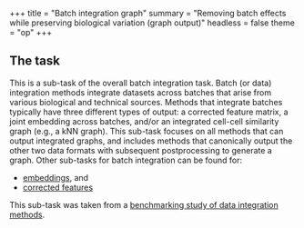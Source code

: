 +++
title = "Batch integration graph"
summary = "Removing batch effects while preserving biological variation (graph output)"
headless = false
theme = "op"
+++
<!--- TODO: add links --->


## The task

This is a sub-task of the overall batch integration task. Batch (or data) integration
methods integrate datasets across batches that arise from various biological and
technical sources. Methods that integrate batches typically have three different types
of output: a corrected feature matrix, a joint embedding across batches, and/or an
integrated cell-cell similarity graph (e.g., a kNN graph). This sub-task focuses on all
methods that can output integrated graphs, and includes methods that canonically output
the other two data formats with subsequent postprocessing to generate a graph. Other
sub-tasks for batch integration can be found for:

* [embeddings](../batch_integration_embed/), and
* [corrected features](../batch_integration_feature/)

This sub-task was taken from a [benchmarking study of data integration
methods](https://openproblems.bio/bibliography#luecken2022benchmarking).

